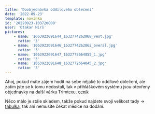 ```yaml
---
title: 'Doobjednávka oddílového oblečení'
date: '2022-09-23'
template: novinka
id: '20220923-103720000'
user: 'Otakar Hirš'
pictures:
    - name: '1663922091644_1632774262868_vest.jpg'
      ratio: '3'
    - name: '1663922091646_1632774262862_overal.jpg'
      ratio: '3'
    - name: '1663922091647_1632772664855_1.jpg'
      ratio: '3'
    - name: '1663922091648_1632772664845_2.jpg'
      ratio: '3'
---
```

Ahoj, pokud máte zájem hodit na sebe nějaké to oddílové oblečení, ale zatím jste se k tomu nedostali, tak v přihláškovém systému jsou otevřeny objednávky na další várku Trimtexu. [ceník](https://drive.google.com/file/d/10M8BTtMoPBaJnqmccGHZt_gVSjTrud4f/view)

Něco málo je stále skladem, takže pokud najdete svoji velikost tady -&gt; [tabulka](https://docs.google.com/spreadsheets/d/1F74M_V9lb9qEcTbabt8ADfQs9e6pY5PzRIq5fZFzOlg/edit?fbclid=IwAR35hCmQ6ZLRaBRSkrFCswNg8lpoQhyeFZ4TEcboAkablDlKoo1RBxmmlnk#gid=1571297720), tak ani nemusíte čekat měsíce na dodání.
